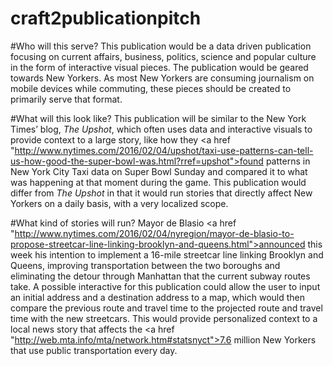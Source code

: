# craft2publicationpitch

#Who will this serve?
This publication would be a data driven publication focusing on current affairs, business, politics, science and popular culture in the form of interactive visual pieces. The publication would be geared towards New Yorkers. As most New Yorkers are consuming journalism on mobile devices while commuting, these pieces should be created to primarily serve that format. 

#What will this look like?
This publication will be similar to the New York Times’ blog, <i>The Upshot</i>, which often uses data and interactive visuals to provide context to a large story, like how they <a href "http://www.nytimes.com/2016/02/04/upshot/taxi-use-patterns-can-tell-us-how-good-the-super-bowl-was.html?rref=upshot">found patterns in New York City Taxi data on Super Bowl Sunday</a> and compared it to what was happening at that moment during the game. This publication would differ from <i>The Upshot</i> in that it would run stories that directly affect New Yorkers on a daily basis, with a very localized scope.

#What kind of stories will run?
Mayor de Blasio <a href "http://www.nytimes.com/2016/02/04/nyregion/mayor-de-blasio-to-propose-streetcar-line-linking-brooklyn-and-queens.html">announced this week</a> his intention to implement a 16-mile streetcar line linking Brooklyn and Queens, improving transportation between the two boroughs and eliminating the detour through Manhattan that the current subway routes take. A possible interactive for this publication could allow the user to input an initial address and a destination address to a map, which would then compare the previous route and travel time to the projected route and travel time with the new streetcars. This would provide personalized context to a local news story that affects the <a href "http://web.mta.info/mta/network.htm#statsnyct">7.6 million New Yorkers</a> that use public transportation every day.
